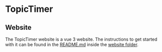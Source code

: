 # TopicTimer

## Website
The TopicTimer website is a vue 3 website. The instructions to get started with it can be found in the [README.md]('./website/README.md') inside the [website folder]('./website').